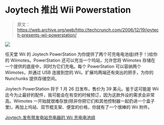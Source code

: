 # Joytech 推出 Wii Powerstation 

> 原文：<https://web.archive.org/web/http://techcrunch.com/2006/12/19/joytech-presents-wii-powerstation/>

![](img/cc05e306718a6aad75a4b8e46aed3cfa.png)

任天堂 Wii 的 Joytech PowerStation 为你提供了两个可充电电池组(终于！)给你的 Wiimotes。PowerStation 还可以充当一个坞站，允许您将 Wiimotes 存储在一个提供的底座中，同时为它们充电。每个 PowerStation 可以容纳两个 Wiimotes，并通过 USB 连接到您的 Wii。扩展坞两端还有突出的把手，为你的 Nunchunks 提供存储空间。

Joytech PowerStation 将于 1 月 26 日发布，售价为 39 美元。鉴于这可能是 Wii 迄今为止最好的配件，我可能会在有空的时候预订，因为这款外设的需求会非常高。Wiimotes 一开始就很难存放(除非你把它们和其他控制器一起扔进一个盒子里)，再加上坞站、双节棍支架、便宜的价格，你就有了一个很棒的 Wii 附件。

[Joytech 发布带发电站充电器的 Wii 充电电池组](https://web.archive.org/web/20140312023129/http://www.videogamesblogger.com/2006/12/17/joytech-releasing-wii-rechargeable-battery-packs-with-powerstation-charger.htm)